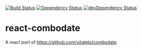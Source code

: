 [![Build Status](https://travis-ci.org/fourq/react-combodate.svg?branch=master)](https://travis-ci.org/fourq/react-combodate)
[![Dependency Status](https://david-dm.org/fourq/react-combodate.svg?style=flat)](https://david-dm.org/fourq/react-combodate)
[![devDependency Status](https://david-dm.org/fourq/react-combodate/dev-status.svg?style=flat)](https://david-dm.org/fourq/react-combodate#info=devDependencies)

# react-combodate

A react port of https://github.com/vitalets/combodate
